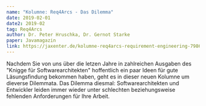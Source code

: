 ```yaml
---
name: "Kolumne: Req4Arcs - Das Dilemma"
date: 2019-02-01
date2: 2019-02
tag: Req4Arcs
author: Dr. Peter Hruschka, Dr. Gernot Starke
paper: Javamagazin
link: https://jaxenter.de/kolumne-req4arcs-requirement-engineering-79860
---
```

Nachdem Sie von uns über die letzen Jahre in zahlreichen Ausgaben des "Knigge für Softwarearchitekten"
hoffentlich ein paar Ideen für gute Läsungsfindung bekommen haben, geht es in dieser neuen Kolumne
um dieverse Dilemmata. Das Dilemma diesmal: Softwarearchitekten und Entwickler leiden immer wieder unter schlechten
beziehungsweise fehlenden Anforderungen für Ihre Arbeit.
